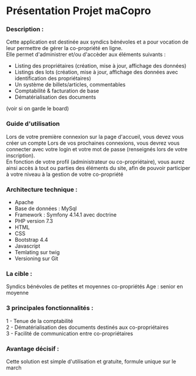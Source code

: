 # Présentation Projet maCopro


### Description :
Cette application est destinée aux syndics bénévoles et a pour vocation de leur permettre de gérer la co-propriété en ligne.   
Elle permet d'administrer et/ou d'accèder aux éléments suivants :
- Listing des propriétaires (création, mise à jour, affichage des données)
- Listings des lots (création, mise à jour, affichage des données avec identification des propriétaires)
- Un système de billets/articles, commentables
- Comptabilité & facturation de base
- Dématérialisation des documents       

     
(voir si on garde le board)

### Guide d'utilisation
Lors de votre première connexion sur la page d'accueil, vous devez vous créer un compte
Lors de vos prochaines connexions, vous devrez vous connecter avec votre login et votre mot de passe (renseignés lors de votre inscription).  
En fonction de votre profil (administrateur ou co-propriétaire), vous aurez ainsi accès à tout ou parties des éléments du site, afin de pouvoir
participer à votre niveau à la gestion de votre co-propriété


### Architecture technique :
* Apache 
* Base de données : MySql
* Framework : Symfony 4.14.1 avec doctrine
* PHP version 7.3
* HTML  
* CSS  
* Bootstrap 4.4  
* Javascript   
* Temlating sur twig  
* Versioning sur Git
  
### La cible : 
Syndics bénévoles de petites et moyennes co-propriétés
Age : senior en moyenne

  
### 3 principales fonctionnalités :
1 - Tenue de la comptabilité  
2 - Dématérialisation des documents destinés aux co-propriétaires  
3 - Facilité de communication entre co-propriétaires
  

### Avantage décisif :
Cette solution est simple d'utilisation et gratuite, formule unique sur le march